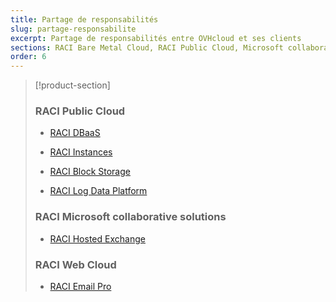 ```yaml
---
title: Partage de responsabilités
slug: partage-responsabilite
excerpt: Partage de responsabilités entre OVHcloud et ses clients
sections: RACI Bare Metal Cloud, RACI Public Cloud, Microsoft collaborative solutions, Web Cloud 
order: 6
---
```


> [!product-section]
>
> ### RACI Public Cloud
>
>  - [RACI DBaaS](https://docs.ovh.com/gb/en/publiccloud/databases/responsibility-model/)
>
>  - [RACI Instances](https://docs.ovh.com/fr/public-cloud/raci-instances-public-cloud/)
>
>  - [RACI Block Storage](https://docs.ovh.com/fr/public-cloud/raci-block-storage-public-cloud/)
>
>  - [RACI Log Data Platform](https://docs.ovh.com/fr/logs-data-platform/responsibility-model/)
>
> ### RACI Microsoft collaborative solutions
>
>  - [RACI Hosted Exchange](https://docs.ovh.com/gb/en/microsoft-collaborative-solutions/responsibility-model/)
>
> ### RACI Web Cloud
> 
>  - [RACI Email Pro](https://docs.ovh.com/gb/en/emails-pro/responsibility-model/)
>   
